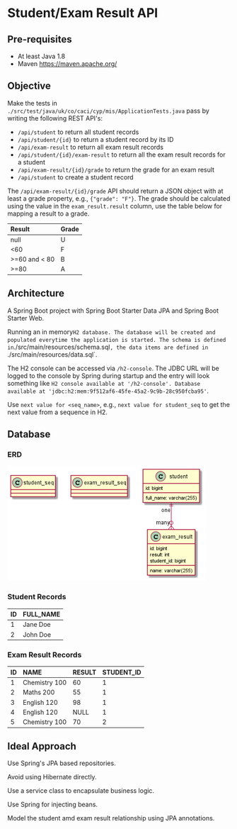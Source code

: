 # Student/Exam Result API

## Pre-requisites

* At least Java 1.8 
* Maven https://maven.apache.org/

## Objective

Make the tests in `./src/test/java/uk/co/caci/cyp/mis/ApplicationTests.java` pass by writing the following REST API's:

* `/api/student` to return all student records
* `/api/student/{id}` to return a student record by its ID
* `/api/exam-result` to return all exam result records
* `/api/student/{id}/exam-result` to return all the exam result records for a student
* `/api/exam-result/{id}/grade` to return the grade for an exam result
* `/api/student` to create a student record

The `/api/exam-result/{id}/grade` API should return a JSON object with at least a grade property, e.g., `{"grade": "F"}`. The grade
should be calculated using the value in the `exam_result.result` column, use the table below for mapping a result to a grade.

| Result         | Grade |
|:---------------|:------|
| null           | U     |
| <60            | F     |
| \>=60 and < 80 | B     |
| \>=80          | A     |

## Architecture

A Spring Boot project with Spring Boot Starter Data JPA and Spring Boot Starter Web.

Running an in memory` H2 database. The database will be created and populated everytime
the application is started. The schema is defined in `./src/main/resources/schema.sql`, the data items are defined in
`./src/main/resources/data.sql`.

The H2 console can be accessed via `/h2-console`. The JDBC URL will be logged to the console
by Spring during startup and the entry will look something like `H2 console available at '/h2-console'. Database available at 'jdbc:h2:mem:9f512af6-45fe-45a2-9c9b-28c950fcba95'`.

Use `next value for <seq_name>`, e.g., `next value for student_seq` to get the next value from a sequence in H2.

## Database

### ERD

![erd](erd.png)

### Student Records

| ID | FULL\_NAME |
| :--- | :--- |
| 1 | Jane Doe |
| 2 | John Doe |

### Exam Result Records

| ID | NAME | RESULT | STUDENT\_ID |
| :--- | :--- | :--- | :--- |
| 1 | Chemistry 100 | 60 | 1 |
| 2 | Maths 200 | 55 | 1 |
| 3 | English 120 | 98 | 1 |
| 4 | English 120 | NULL | 1 |
| 5 | Chemistry 100 | 70 | 2 |

## Ideal Approach

Use Spring's JPA based repositories. 

Avoid using Hibernate directly.

Use a service class to encapsulate business logic.

Use Spring for injecting beans.

Model the student amd exam result relationship using JPA annotations.